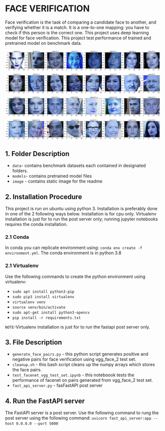 # FACE VERIFICATION
Face verification is the task of comparing a candidate face to another, and verifying whether it is a match. It is a one-to-one mapping: you have to check if this person is the correct one. This project uses deep learning model for face verification. This project test performance of trained and pretrained model on benchmark data.

![Face Verification Image](https://github.com/itratrahman/face_verification/blob/experimental/image/IMAGE.png?raw=true)

## 1. Folder Description
- `data`- contains benchmark datasets each contained in designated folders.
- `models`- contains pretrained model files
- `image` - contains static image for the readme

## 2. Installation Procedure
This project is run on ubuntu using python 3. Installation is preferably done in one of the 2 following ways below. Installation is for cpu only. Virtualenv installation is just for to run the post server only; running jupyter notebooks requires the conda installation.
### 2.1 Conda
In conda you can replicate environment using: `conda env create -f environment.yml`. The conda environment is in python 3.8
### 2.1 Virtualenv
Use the following commands to create the python environment using virtualenv:
- `sudo apt install python3-pip`
- `sudo pip3 install virtualenv`
- `virtualenv venv`
- `source venv/bin/activate`
- `sudo apt-get install python3-opencv`
- `pip install -r requirements.txt`

`NOTE`-Virtualenv installation is just for to run the fastapi post server only.

## 3. File Description
- `generate_face_pairs.py` - this python script generates positive and negative pairs for face verification using vgg_face_2 test set.
- `cleanup.sh` - this bash script cleans up the numpy arrays which stores the face pairs.
- `test_facenet_vgg_test_set.ipynb` - this noteboook tests the performance of facenet on pairs generated from vgg_face_2 test set.
- `fast_api_server.py` - fasFastAPI post server

## 4. Run the FastAPI server
The FastAPI server is a post server. Use the following command to rung the post server using the following command: `uvicorn fast_api_server:app --host 0.0.0.0 --port 5000`
